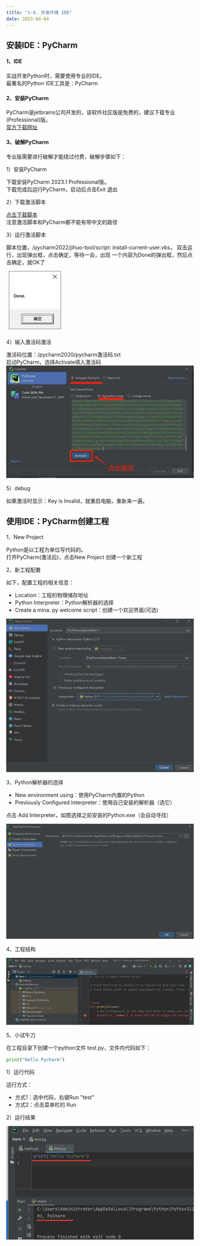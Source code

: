 ```yaml
---
title: "1-4. 开发环境 IDE"
date: 2023-04-04
---
```

## 安装IDE：PyCharm
#### 1、IDE
实战开发Python时，需要使用专业的IDE。  
最著名的Python IDE工具是：PyCharm

#### 2、安装PyCharm
PyCharm是jetbrains公司开发的，该软件社区版是免费的，建议下载专业(Professional)版。  
[官方下载网址](https://www.jetbrains.com/pycharm/download/#section=windows)

#### 3、破解PyCharm

专业版需要进行破解才能绕过付费，破解步骤如下：

1）安装PyCharm  

下载安装PyCharm 2023.1 Professional版。  
下载完成后运行PyCharm，启动后点击Exit 退出  

2）下载激活脚本

<a href="/files/pycharm2022.zip" download>点击下载脚本</a>  
注意激活脚本和PyCharm都不能有带中文的路径

3）运行激活脚本

脚本位置，/pycharm2022/jihuo-tool/script: install-current-user.vbs，
双击运行，出现弹出框，点击确定，等待一会，出现 一个内容为Done的弹出框，然后点击确定，就OK了  

![002](/img/python/base/1/002.webp)
  
4）输入激活码激活  

激活码位置：/pycharm2020/pycharm激活码.txt  
启动PyCharm，选择Activate填入激活码  
![003](/img/python/base/1/003.webp)

5）debug  

如果激活时显示：Key is Invalid，就重启电脑，重新来一遍。

## 使用IDE：PyCharm创建工程
1、New Project  

Python是以工程为单位写代码的。  
打开PyCharm(激活后)，点击New Project 创建一个新工程  

2、新工程配置  

如下，配置工程的相关信息：  
- Location：工程的物理储存地址
- Python Interpreter：Python解析器的选择
- Create a mina. py welcome script：创建一个欢迎界面(可选) 

![004](/img/python/base/1/004.png)

3、Python解析器的选择
- New environment using：使用PyCharm内置的Python
- Previously Configured Interpreter：使用自己安装的解析器（选它）

点击 Add Interpreter，如图选择之前安装的Python.exe（会自动寻找）


![005](/img/python/base/1/005.png)

4、工程结构

![006](/img/python/base/1/006.png)  

5、小试牛刀  

在工程目录下创建一个python文件 test.py，文件内代码如下：
```python
print("Hello Pycharm")
```
1）运行代码

运行方式：
- 方式1：选中代码，右键Run "test"
- 方式2：点击菜单栏的 Run

2）运行结果

![007](/img/python/base/1/007.png)